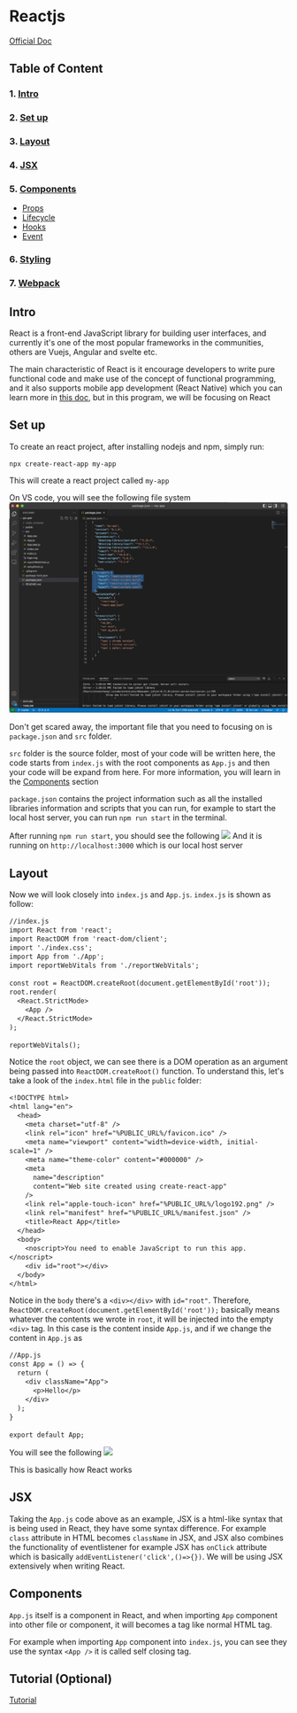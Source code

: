 # Reactjs

[Official Doc](https://reactjs.org/)

## Table of Content
### 1. [Intro](#intro)
### 2. [Set up](#set-up)
### 3. [Layout](#layout)
### 4. [JSX](#jsx)
### 5. [Components](#components)
* [Props](#props)
* [Lifecycle](#lifecycle)
* [Hooks](#hooks)
* [Event](#event)
### 6. [Styling](#styling)
### 7. [Webpack](#webpack)

## Intro

React is a front-end JavaScript library for building user interfaces, and currently it's one of the most popular frameworks in the communities, others are Vuejs, Angular and svelte etc.

The main characteristic of React is it encourage developers to write pure functional code and make use of the concept of functional programming, and it also supports mobile app development (React Native) which you can learn more in [this doc](https://reactnative.dev/), but in this program, we will be focusing on React

## Set up

To create an react project, after installing nodejs and npm, simply run:
```
npx create-react-app my-app
```
This will create a react project called ```my-app```

On VS code, you will see the following file system
![](reactsetup.png)

Don't get scared away, the important file that you need to focusing on is ```package.json``` and ```src``` folder.

```src``` folder is the source folder, most of your code will be written here, the code starts from ```index.js``` with the root components as ```App.js``` and then your code will be expand from here. For more information, you will learn in the [Components](components) section

```package.json``` contains the project information such as all the installed libraries information and scripts that you can run, for example to start the local host server, you can run ```npm run start``` in the terminal.

After running ```npm run start```, you should see the following
![](reactresult.png)
And it is running on ```http://localhost:3000``` which is our local host server

## Layout

Now we will look closely into ```index.js``` and ```App.js```. ```index.js``` is shown as follow:
```
//index.js
import React from 'react';
import ReactDOM from 'react-dom/client';
import './index.css';
import App from './App';
import reportWebVitals from './reportWebVitals';

const root = ReactDOM.createRoot(document.getElementById('root'));
root.render(
  <React.StrictMode>
    <App />
  </React.StrictMode>
);

reportWebVitals();
```

Notice the ```root``` object, we can see there is a DOM operation as an argument being passed into ```ReactDOM.createRoot()``` function. To understand this, let's take a look of the ```index.html``` file in the ```public``` folder:

```
<!DOCTYPE html>
<html lang="en">
  <head>
    <meta charset="utf-8" />
    <link rel="icon" href="%PUBLIC_URL%/favicon.ico" />
    <meta name="viewport" content="width=device-width, initial-scale=1" />
    <meta name="theme-color" content="#000000" />
    <meta
      name="description"
      content="Web site created using create-react-app"
    />
    <link rel="apple-touch-icon" href="%PUBLIC_URL%/logo192.png" />
    <link rel="manifest" href="%PUBLIC_URL%/manifest.json" />
    <title>React App</title>
  </head>
  <body>
    <noscript>You need to enable JavaScript to run this app.</noscript>
    <div id="root"></div>
  </body>
</html>

```

Notice in the ```body``` there's a ```<div></div>``` with ```id="root"```. Therefore, ```ReactDOM.createRoot(document.getElementById('root'));``` basically means whatever the contents we wrote in ```root```, it will be injected into the empty ```<div>``` tag. In this case is the content inside ```App.js```, and if we change the content in ```App.js``` as
```
//App.js
const App = () => {
  return (
    <div className="App">
      <p>Hello</p>
    </div>
  );
}

export default App;
```
You will see the following
![](appjs.png)

This is basically how React works

## JSX
Taking the ```App.js``` code above as an example, JSX is a html-like syntax that is being used in React, they have some syntax difference. For example ```class``` attribute in HTML becomes ```className``` in JSX, and JSX also combines the functionality of eventlistener for example JSX has ```onClick``` attribute which is basically ```addEventListener('click',()=>{})```. We will be using JSX extensively when writing React.

## Components
```App.js``` itself is a component in React, and when importing ```App``` component into other file or component, it will becomes a tag like normal HTML tag.

For example when importing ```App``` component into ```index.js```, you can see they use the syntax ```<App />``` it is called self closing tag.


## Tutorial (Optional)

[Tutorial](https://www.youtube.com/watch?v=TlB_eWDSMt4)
